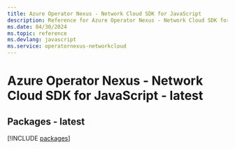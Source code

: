 ```yaml
---
title: Azure Operator Nexus - Network Cloud SDK for JavaScript
description: Reference for Azure Operator Nexus - Network Cloud SDK for JavaScript
ms.date: 04/30/2024
ms.topic: reference
ms.devlang: javascript
ms.service: operatornexus-networkcloud
---
```

# Azure Operator Nexus - Network Cloud SDK for JavaScript - latest
## Packages - latest
[!INCLUDE [packages](operator-nexus---network-cloud-index.md)]